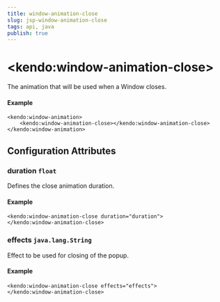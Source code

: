 ```yaml
---
title: window-animation-close
slug: jsp-window-animation-close
tags: api, java
publish: true
---
```


# \<kendo:window-animation-close\>

The animation that will be used when a Window closes.

#### Example
    <kendo:window-animation>
        <kendo:window-animation-close></kendo:window-animation-close>
    </kendo:window-animation>

## Configuration Attributes

### duration `float`

Defines the close animation duration.

#### Example
    <kendo:window-animation-close duration="duration">
    </kendo:window-animation-close>

### effects `java.lang.String`

Effect to be used for closing of the popup.

#### Example
    <kendo:window-animation-close effects="effects">
    </kendo:window-animation-close>

